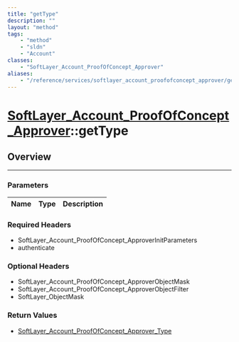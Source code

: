 ```yaml
---
title: "getType"
description: ""
layout: "method"
tags:
    - "method"
    - "sldn"
    - "Account"
classes:
    - "SoftLayer_Account_ProofOfConcept_Approver"
aliases:
    - "/reference/services/softlayer_account_proofofconcept_approver/getType"
---
```

# [SoftLayer_Account_ProofOfConcept_Approver](/reference/services/SoftLayer_Account_ProofOfConcept_Approver)::getType





## Overview 


-----

### Parameters 
|Name | Type | Description |
| --- | --- | --- |


### Required Headers
* SoftLayer_Account_ProofOfConcept_ApproverInitParameters
* authenticate


### Optional Headers
* SoftLayer_Account_ProofOfConcept_ApproverObjectMask
* SoftLayer_Account_ProofOfConcept_ApproverObjectFilter
* SoftLayer_ObjectMask

### Return Values
* <a href='/reference/datatypes/SoftLayer_Account_ProofOfConcept_Approver_Type'>SoftLayer_Account_ProofOfConcept_Approver_Type </a>




